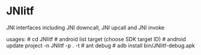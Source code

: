 JNIitf
======

JNI interfaces including JNI downcall, JNI upcall and JNI invoke

usages:
\# cd JNIitf
\# android list target (choose SDK target ID)
\# android update project -n JNIitf -p . -t <target-ID>
\# ant debug
\# adb install bin/JNIitf-debug.apk
